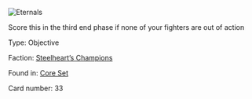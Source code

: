 
![Eternals](https://warhammerunderworlds.com/wp-content/uploads/sites/6/2017/12/033_ENG-Eternals.png)

Score this in the third end phase if none of your fighters are out of action

Type: Objective

Faction: [Steelheart’s Champions](/factions/steelhearts-champions.md)

Found in: [Core Set](/locations/core-set.md)

Card number: 33
